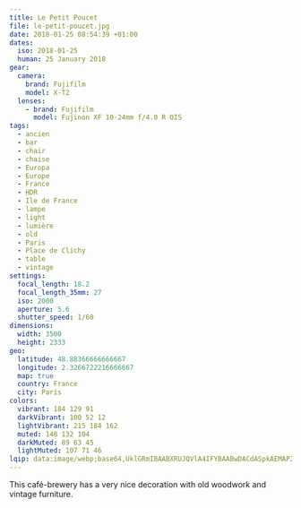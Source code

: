 ```yaml
---
title: Le Petit Poucet
file: le-petit-poucet.jpg
date: 2018-01-25 08:54:39 +01:00
dates:
  iso: 2018-01-25
  human: 25 January 2018
gear:
  camera:
    brand: Fujifilm
    model: X-T2
  lenses:
    - brand: Fujifilm
      model: Fujinon XF 10-24mm f/4.0 R OIS
tags:
  - ancien
  - bar
  - chair
  - chaise
  - Europa
  - Europe
  - France
  - HDR
  - Ile de France
  - lampe
  - light
  - lumière
  - old
  - Paris
  - Place de Clichy
  - table
  - vintage
settings:
  focal_length: 18.2
  focal_length_35mm: 27
  iso: 2000
  aperture: 5.6
  shutter_speed: 1/60
dimensions:
  width: 3500
  height: 2333
geo:
  latitude: 48.88366666666667
  longitude: 2.3266722216666667
  map: true
  country: France
  city: Paris
colors:
  vibrant: 184 129 91
  darkVibrant: 100 52 12
  lightVibrant: 215 184 162
  muted: 148 132 104
  darkMuted: 89 63 45
  lightMuted: 107 71 46
lqip: data:image/webp;base64,UklGRmIBAABXRUJQVlA4IFYBAABwDACdASpkAEMAP2WoulizNzMqMljNUuAsiWMAzFgTTDz4IRKMmlYdTh4hPUEhAEX7rLcM04GJN9DEY5OYcHpquuO6XxKkCXwNq4g4cQLf2BhIz8GIiKYukFzB4Ojr9wtEibhq+5tONdbLToAA/nS2kxRpj1OQ9vzDF5xA/5h6G8PXHZKmGKD7V2MRHkWOGS2oHUUhWZDy/itZqUwHJHQ9hI5UmdhACKyxjPca30se1vIEKtMwdgSSH4vtRlRU9YNQzN+eITEdBKRJNgmIsxB+os+OGyzMlj9+76N7iwYJbhzEGyDSuffo2DF9a1yKIYUTHp64EPQQhQBVp730f+v1uPv97ePQiw8RkwEX9K54zuvgv0QBw1tbrcWXLwWGleaLoMwSFo919EHS968GkKAWgi6BWWN4yj4PNfnSTKdszIwSPRsgdYMVjH9GnrdUvuYdSiGtFAA=
---
```


This café-brewery has a very nice decoration with old woodwork and vintage furniture.
